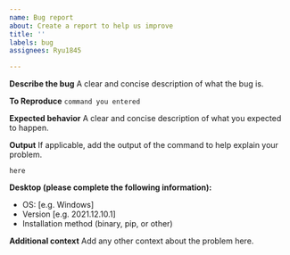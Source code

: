 ```yaml
---
name: Bug report
about: Create a report to help us improve
title: ''
labels: bug
assignees: Ryu1845

---
```


**Describe the bug**
A clear and concise description of what the bug is.

**To Reproduce**
`command you entered`

**Expected behavior**
A clear and concise description of what you expected to happen.

**Output**
If applicable, add the output of the command to help explain your problem.
```text
here
```

**Desktop (please complete the following information):**
 - OS: [e.g. Windows]
 - Version [e.g. 2021.12.10.1]
 - Installation method (binary, pip, or other)

**Additional context**
Add any other context about the problem here.

